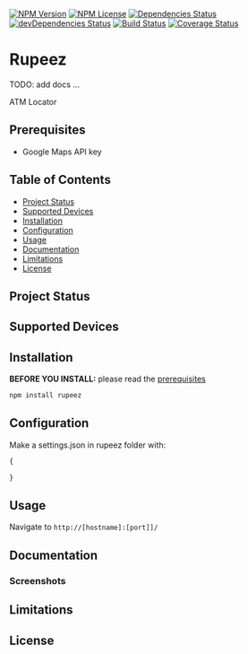 [![NPM Version](https://img.shields.io/npm/v/@elslander-cedric/rupeez.svg)](https://www.npmjs.com/package/@elslander-cedric/rupeez)
[![NPM License](https://img.shields.io/npm/l/@elslander-cedric/rupeez.svg)](https://www.npmjs.com/package/@elslander-cedric/rupeez)
[![Dependencies Status](https://david-dm.org/elslander-cedric/rupeez/status.svg)](https://david-dm.org/elslander-cedric/rupeez)
[![devDependencies Status](https://david-dm.org/elslander-cedric/rupeez/dev-status.svg)](https://david-dm.org/elslander-cedric/rupeez?type=dev)
[![Build Status](https://travis-ci.org/elslander-cedric/rupeez.svg?branch=master)](https://travis-ci.org/elslander-cedric/rupeez)
[![Coverage Status](https://coveralls.io/repos/github/elslander-cedric/rupeez/badge.svg)](https://coveralls.io/github/elslander-cedric/rupeez)

# Rupeez

TODO: add docs ...

ATM Locator

## Prerequisites

* Google Maps API key

## Table of Contents

* [Project Status](#project-status)
* [Supported Devices](#supported-devices)
* [Installation](#installation)
* [Configuration](#configuration)
* [Usage](#usage)
* [Documentation](#documentation)
* [Limitations](#limitations)
* [License](#license)

## Project Status


## Supported Devices


## Installation

**BEFORE YOU INSTALL:** please read the [prerequisites](#prerequisites)
```bash
npm install rupeez
```

## Configuration

Make a settings.json in rupeez folder with:

```javascript
{

}
```

## Usage

Navigate to `http://[hostname]:[port]]/`

## Documentation

### Screenshots

## Limitations

## License

